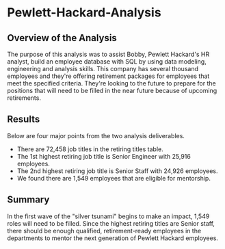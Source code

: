 # Pewlett-Hackard-Analysis

## Overview of the Analysis
The purpose of this analysis was to assist Bobby, Pewlett Hackard's HR analyst, build an employee database with SQL by using data modeling, engineering and analysis skills. This company has several thousand employees and they're offering retirement packages for employees that meet the specified criteria. They're looking to the future to prepare for the positions that will need to be filled in the near future because of upcoming retirements. 

## Results 
Below are four major points from the two analysis deliverables. 
- There are 72,458 job titles in the retiring titles table.
- The 1st highest retiring job title is Senior Engineer with 25,916 employees. 
- The 2nd highest retiring job title is Senior Staff with 24,926 employees. 
- We found there are 1,549 employees that are eligible for mentorship. 

## Summary 
In the first wave of the "silver tsunami" begins to make an impact, 1,549 roles will need to be filled. 
Since the highest retiring titles are Senior staff, there should be enough qualified, retirement-ready employees in the departments to mentor the next generation of Pewlett Hackard employees.
